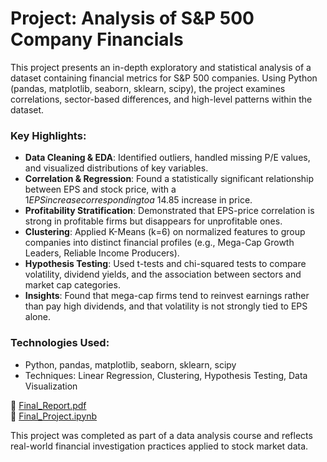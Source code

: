 # Project: Analysis of S&P 500 Company Financials

This project presents an in-depth exploratory and statistical analysis of a dataset containing financial metrics for S&P 500 companies. Using Python (pandas, matplotlib, seaborn, sklearn, scipy), the project examines correlations, sector-based differences, and high-level patterns within the dataset.

### Key Highlights:
- **Data Cleaning & EDA**: Identified outliers, handled missing P/E values, and visualized distributions of key variables.
- **Correlation & Regression**: Found a statistically significant relationship between EPS and stock price, with a $1 EPS increase corresponding to a ~$14.85 increase in price.
- **Profitability Stratification**: Demonstrated that EPS-price correlation is strong in profitable firms but disappears for unprofitable ones.
- **Clustering**: Applied K-Means (k=6) on normalized features to group companies into distinct financial profiles (e.g., Mega-Cap Growth Leaders, Reliable Income Producers).
- **Hypothesis Testing**: Used t-tests and chi-squared tests to compare volatility, dividend yields, and the association between sectors and market cap categories.
- **Insights**: Found that mega-cap firms tend to reinvest earnings rather than pay high dividends, and that volatility is not strongly tied to EPS alone.

### Technologies Used:
- Python, pandas, matplotlib, seaborn, sklearn, scipy
- Techniques: Linear Regression, Clustering, Hypothesis Testing, Data Visualization

📂 [Final_Report.pdf](https://github.com/akone42/S-P-500/blob/main/Project.ipynb)  
📓 [Final_Project.ipynb](link-if-hosted)

This project was completed as part of a data analysis course and reflects real-world financial investigation practices applied to stock market data.
